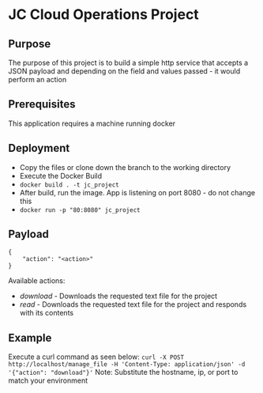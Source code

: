 # JC Cloud Operations Project

## Purpose
The purpose of this project is to build a simple http service that accepts a JSON payload and depending on the field and values passed - it would perform an action

## Prerequisites
This application requires a machine running docker

## Deployment
* Copy the files or clone down the branch to the working directory
* Execute the Docker Build
* `docker build . -t jc_project`
* After build, run the image.  App is listening on port 8080 - do not change this
* `docker run -p "80:8080" jc_project`

## Payload
```
{
    "action": "<action>"
}
```
Available actions:
* *download* - Downloads the requested text file for the project
* *read* - Downloads the requested text file for the project and responds with its contents

## Example
Execute a curl command as seen below:
`curl -X POST http://localhost/manage_file -H 'Content-Type: application/json' -d '{"action": "download"}'`
Note: Substitute the hostname, ip, or port to match your environment 

